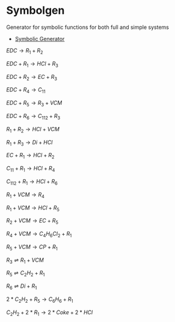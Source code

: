 # Symbolgen
Generator for symbolic functions for both full and simple systems
* [Symbolic Generator](https://github.com/tjczec01/symbolgen/blob/master/symbolgen.ipynb)


    
$EDC \longrightarrow R_{1} + R_{2}$ 

$EDC + R_{1} \longrightarrow HCl + R_{3}$ 

$EDC + R_{2} \longrightarrow EC + R_{3}$ 

$EDC + R_{4} \longrightarrow C_{11}$ 

$EDC + R_{5} \longrightarrow R_{3} + VCM$ 

$EDC + R_{6} \longrightarrow C_{112} + R_{3}$ 

$R_{1} + R_{2} \longrightarrow HCl + VCM$ 

$R_{1} + R_{3} \longrightarrow Di + HCl$ 

$EC + R_{1} \longrightarrow HCl + R_{2}$ 

$C_{11} + R_{1} \longrightarrow HCl + R_{4}$ 

$C_{112} + R_{1} \longrightarrow HCl + R_{6}$ 

$R_{1} + VCM \longrightarrow R_{4}$ 

$R_{1} + VCM \longrightarrow HCl + R_{5}$ 

$R_{2} + VCM \longrightarrow EC + R_{5}$ 

$R_{4} + VCM \longrightarrow C_{4}H_{6}Cl_{2} + R_{1}$ 

$R_{5} + VCM \longrightarrow CP + R_{1}$ 

$R_{3} \rightleftharpoons R_{1} + VCM$ 

$R_{5} \rightleftharpoons C_{2}H_{2} + R_{1}$ 

$R_{6} \rightleftharpoons Di + R_{1}$ 

$2*C_{2}H_{2} + R_{5} \longrightarrow C_{6}H_{6} + R_{1}$ 

$C_{2}H_{2} + 2*R_{1} \longrightarrow 2*Coke + 2*HCl$ 
